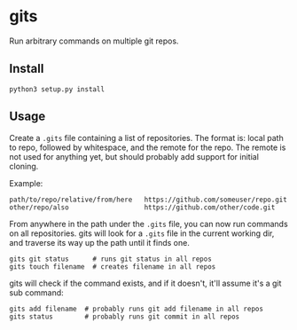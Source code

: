 gits
====

Run arbitrary commands on multiple git repos.

Install
-------

    python3 setup.py install

Usage
-----

Create a `.gits` file containing a list of repositories. The format is: local
path to repo, followed by whitespace, and the remote for the repo. The remote is
not used for anything yet, but should probably add support for initial cloning.

Example:

    path/to/repo/relative/from/here   https://github.com/someuser/repo.git
    other/repo/also                   https://github.com/other/code.git

From anywhere in the path under the `.gits` file, you can now run commands on
all repositories. gits will look for a `.gits` file in the current working dir,
and traverse its way up the path until it finds one.

    gits git status      # runs git status in all repos
    gits touch filename  # creates filename in all repos

gits will check if the command exists, and if it doesn't, it'll assume it's a
git sub command:

    gits add filename  # probably runs git add filename in all repos
    gits status        # probably runs git commit in all repos
